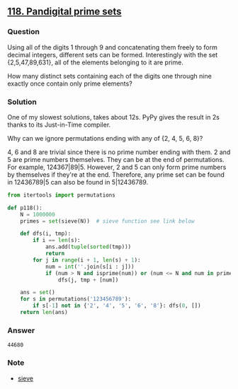 ## **[118. Pandigital prime sets](https://projecteuler.net/problem=118)**

### Question
Using all of the digits 1 through 9 and concatenating them freely to form decimal integers, different sets can be formed. Interestingly with the set {2,5,47,89,631}, all of the elements belonging to it are prime.

How many distinct sets containing each of the digits one through nine exactly once contain only prime elements?

### Solution
One of my slowest solutions, takes about 12s. PyPy gives the result in 2s thanks to its Just-in-Time compiler.

Why can we ignore permutations ending with any of {2, 4, 5, 6, 8}? 

4, 6 and 8 are trivial since there is no prime number ending with them. 2 and 5 are prime numbers themselves. They can be at the end of permutations. For example, 124367|89|5. However, 2 and 5 can only form prime numbers by themselves if they're at the end. Therefore, any prime set can be found in 12436789|5 can also be found in 5|12436789.

```python
from itertools import permutations

def p118():
    N = 1000000
    primes = set(sieve(N))  # sieve function see link below

    def dfs(i, tmp):
        if i == len(s):
            ans.add(tuple(sorted(tmp)))
            return
        for j in range(i + 1, len(s) + 1):
            num = int(''.join(s[i : j]))
            if (num > N and isprime(num)) or (num <= N and num in primes):
                dfs(j, tmp + [num])

    ans = set()
    for s in permutations('123456789'):
        if s[-1] not in {'2', '4', '5', '6', '8'}: dfs(0, [])
    return len(ans)
```

### Answer 
`44680`

### Note
- [sieve](https://github.com/doudou-h/doudou-h.github.io/blob/main/project-euler-solution/10.%20Summation%20of%20primes.md)
